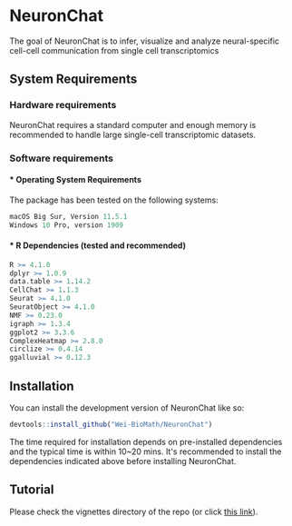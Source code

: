 
# NeuronChat

<!-- badges: start -->
<!-- badges: end -->

The goal of NeuronChat is to infer, visualize and analyze neural-specific cell-cell communication from single cell transcriptomics 

## System Requirements

### Hardware requirements

NeuronChat requires a  standard computer and enough memory is recommended to handle large single-cell transcriptomic datasets. 

### Software requirements

####  * Operating System Requirements

The package has been tested on the following systems: 

``` r
macOS Big Sur, Version 11.5.1  
Windows 10 Pro, version 1909  
```

#### * R Dependencies (tested and recommended)

``` r
R >= 4.1.0  
dplyr >= 1.0.9
data.table >= 1.14.2  
CellChat >= 1.1.3  
Seurat >= 4.1.0  
SeuratObject >= 4.1.0  
NMF >= 0.23.0  
igraph >= 1.3.4  
ggplot2 >= 3.3.6  
ComplexHeatmap >= 2.8.0  
circlize >= 0.4.14      
ggalluvial >= 0.12.3  
```

## Installation

You can install the development version of NeuronChat like so:

``` r
devtools::install_github("Wei-BioMath/NeuronChat")
```
The time required for installation depends on pre-installed dependencies and the typical time is within 10~20 mins. It's recommended to install the dependencies indicated above before installing NeuronChat. 

## Tutorial 

Please check the vignettes directory of the repo (or click [this link](https://htmlpreview.github.io/?https://github.com/Wei-BioMath/NeuronChat/blob/main/vignettes/NeuronChat-Tutorial.html
)). 

